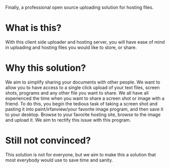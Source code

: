 Finally, a professional open source uploading solution for hosting files.

# What is this? #
With this client side uploader and hosting server, you will have ease of mind in uploading and hosting files you would like to store, or share.

# Why this solution? #
We aim to simplify sharing your documents with other people.  We want to allow you to have access to a single click upload of your text files, screen shots, programs and any other file you want to share.
We all have all experienced the time when you want to share a screen shot or image with a friend.  To do this, you begin the tedious task of taking a screen shot and pasting it into paint/irfanview/your favorite image program, and then save it to your desktop.  Browse to your favorite hosting site, browse to the image and upload it.
We aim to rectify this issue with this program.

# Still not convinced? #
This solution is not for everyone, but we aim to make this a solution that most everybody would use to save time and sanity.